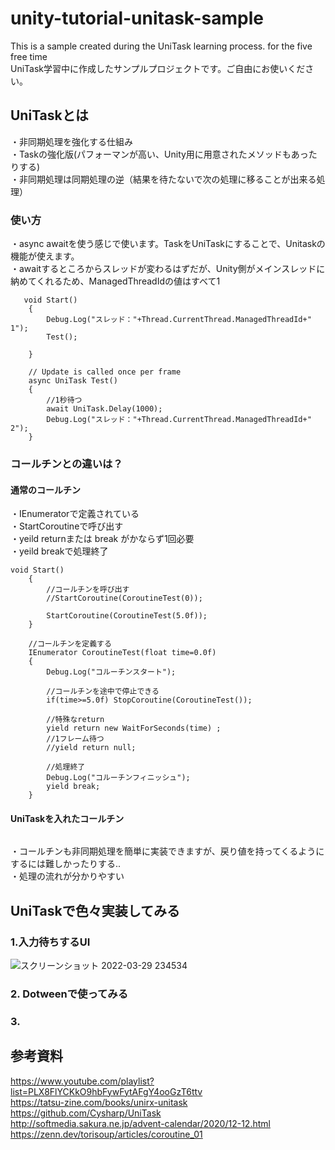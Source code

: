 # unity-tutorial-unitask-sample
This is a sample created during the UniTask learning process. for the five free time  
UniTask学習中に作成したサンプルプロジェクトです。ご自由にお使いください。  
## UniTaskとは
・非同期処理を強化する仕組み  
・Taskの強化版(パフォーマンが高い、Unity用に用意されたメソッドもあったりする)  
・非同期処理は同期処理の逆（結果を待たないで次の処理に移ることが出来る処理）  

### 使い方 
・async awaitを使う感じで使います。TaskをUniTaskにすることで、Unitaskの機能が使えます。  
・awaitするところからスレッドが変わるはずだが、Unity側がメインスレッドに納めてくれるため、ManagedThreadIdの値はすべて1  

```
   void Start()
    {
        Debug.Log("スレッド："+Thread.CurrentThread.ManagedThreadId+"  1");
        Test();
         
    }

    // Update is called once per frame
    async UniTask Test()
    {
        //1秒待つ
        await UniTask.Delay(1000);
        Debug.Log("スレッド："+Thread.CurrentThread.ManagedThreadId+"  2");
    }
```

### コールチンとの違いは？
#### 通常のコールチン
・IEnumeratorで定義されている  
・StartCoroutineで呼び出す  
・yeild returnまたは break がかならず1回必要   
・yeild breakで処理終了   
```
void Start()
    {
        //コールチンを呼び出す
        //StartCoroutine(CoroutineTest(0));

        StartCoroutine(CoroutineTest(5.0f));
    }

    //コールチンを定義する
    IEnumerator CoroutineTest(float time=0.0f)
    {
        Debug.Log("コルーチンスタート");
        
        //コールチンを途中で停止できる
        if(time>=5.0f) StopCoroutine(CoroutineTest());
        
        //特殊なreturn 
        yield return new WaitForSeconds(time) ;
        //1フレーム待つ
        //yield return null;
        
        //処理終了
        Debug.Log("コルーチンフィニッシュ");
        yield break;
    }
```
#### UniTaskを入れたコールチン
```

```

・コールチンも非同期処理を簡単に実装できますが、戻り値を持ってくるようにするには難しかったりする..  
・処理の流れが分かりやすい    

## UniTaskで色々実装してみる
### 1.入力待ちするUI
![スクリーンショット 2022-03-29 234534](https://user-images.githubusercontent.com/96648305/160638905-26179942-d07f-43f0-8322-e16eb6a49b4d.png)

### 2. Dotweenで使ってみる


### 3.



## 参考資料
https://www.youtube.com/playlist?list=PLX8FlYCKkO9hbFywFytAFgY4ooGzT6ttv  
https://tatsu-zine.com/books/unirx-unitask  
https://github.com/Cysharp/UniTask  
http://softmedia.sakura.ne.jp/advent-calendar/2020/12-12.html  
https://zenn.dev/torisoup/articles/coroutine_01
